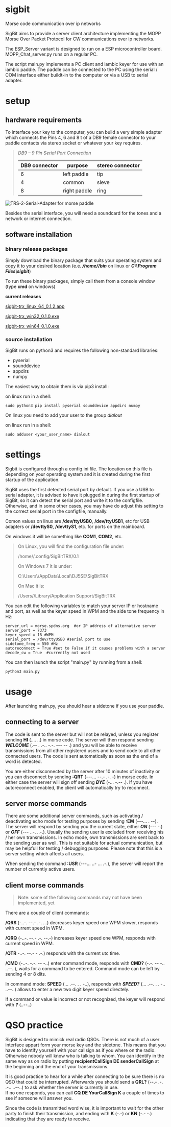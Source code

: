 # sigbit
Morse code communication over ip networks

SigBit aims to provide a server client architecture implementing the MOPP Morse Over Packet Protocol for CW communications over ip networks.

The ESP_Server variant is designed to run on a ESP microcontroller board.
MOPP_Chat_server.py runs on a regular PC.

The script main.py implements a PC client and iambic keyer for use with an iambic paddle. The paddle can be connected to the PC using the serial / COM interface either buildt-in to the computer or via a USB to serial adapter.


# setup

## hardware requirements

To interface your key to the computer, you can build a very simple adapter which connects the Pins 4, 6 and 8 t of a DB9 female connector to your paddle contacts via stereo socket or whatever your key requires.

>*DB9 – 9 Pin Serial Port Connection*
>
>| DB9 connector | purpose      | stereo connector |
>|---------------|--------------|------------------|
>| 6             | left paddle  | tip              |
>| 4             | common       | sleve            |
>| 8             | right paddle | ring             |


![TRS-2-Serial-Adapter for morse paddle](/img/paddle_adapter.png)


Besides the serial interface, you will need a soundcard for the tones and a network or internet connection.

## software installation

### binary release packages

Simply download the binary package that suits your operating system and copy it to your desired location (e.e. ***/home/<username>/bin*** on linux or ***C:\Program Files\sigbit***)   

To run these binary packages, simply call them from a console window (type **cmd** on windows)

**current releases**

[sigbit-trx_linux_64_0.1.2.app](https://github.com/tuxintrouble/sigbit/blob/main/dist-bin/sigbit-trx_linux_64_0.1.2.app)
    
[sigbit-trx_win32_0.1.0.exe](https://github.com/tuxintrouble/sigbit/blob/main/dist-bin/sigbit-trx_win32_0.1.0.exe)

[sigbit-trx_win64_0.1.0.exe](https://github.com/tuxintrouble/sigbit/blob/main/dist-bin/sigbit-trx_win64_0.1.0.exe)

### source installation

SigBit runs on python3 and requires the following non-standard libraries:

- pyserial
- sounddevice
- appdirs
- numpy

The easiest way to obtain them is via pip3 install:

on linux run in a shell: 
	
	sudo python3 pip install pyserial sounddevice appdirs numpy


On linux you need to add your user to the group _dialout_

on linux run in a shell: 

	sudo adduser <your_user_name> dialout


# settings

Sigbit is configured through a config.ini file. The location on this file is depending on your operating system and it is created during the first startup of the application. 

SigBit uses the first detected serial port by default. If you use a USB to serial adapter, it is advised to have it plugged in during the first startup of SigBit, so it can detect the serial port and write it to the configfile. Otherwise, and in some other cases, you may have do adjust this setting to the correct serial port in the configfile, manually.

Comon values on linux are **/dev/ttyUSB0**, **/dev/ttyUSB1**, etc for USB adapters or **/devttyS0**, **/devttyS1**, etc. for ports on the mainboard.  

On windows it will be something like **COM1**, **COM2**, etc.
 

>
>On Linux, you will find the configuration file under: 
>
>	/home/<username>/.config/SigBitTRX/0.1  
>
>On Windows 7 it is under: 
>
>	C:\\Users\\<username>\\AppData\\Local\\DJ5SE\\SigBitTRX  
>
>On Mac it is:  
>
>	/Users/<username>/Library/Application Support/SigBitTRX  
>
  
You can edit the following variables to match your server IP or hostname and port, as well as the keyer speed in WPM and the side tone frequency in Hz:  

	server_url = morse.spdns.org  #or IP address of alternative server
	server_port = 7373
	keyer_speed = 18 #WPM
	serial_port = /dev/ttyUSB0 #serial port to use
	sidetone_freq = 550 #Hz
	autoreconnect = True #set to False if it causes problems with a server
	decode_cw = True  #currently not used



You can then launch the script "main.py" by running from a shell:
	
	python3 main.py


# usage
After launching main.py, you should hear a sidetone if you use your paddle. 

## connecting to a server

The code is sent to the server but will not be relayed, unless you register sending **HI** (.... ..) in morse code. The server will then respond sending ***WELCOME*** (.-- . .-.. -.-. --- -- .) and you will be able to receive transmissions from all other registered users and to send code to all other connected users. The code is sent automatically as soon as the end of a word is detected.

You are either disconnected by the server after 10 minutes of inactivity or you can disconnect by sending **:QRT** (---... --.- .-. -) in morse code. In either case the server will sign off sending ***BYE*** (-... -.-- .). If you have autoreconnect enabled, the client will automatically try to reconnect.

## server morse commands

There are some additional server commands, such as activating / deactivating echo mode for testing purposes by sending **:EM** (---... . --). The server will respond by sending you the current state, either ***ON*** (--- -.) or ***OFF*** (--- ..-. ..-.). 
Usually the sending user is excluded from receiving his / her own transmissions. In echo mode, own transmissions are sent back to the sending user as well. This is not suitable for actual communication, but may be helpfull for testing / debugging purposes. Please note that this is a server setting which affects all users.

When sending the command **:USR** (---... ..- ... .-.), the server will report the number of currently active users.

## client morse commands

> Note: some of the following commands may not have been implemented, yet

There are a couple of client commands:

**/QRS** (-..-. --.- .-. ...) decreases keyer speed one WPM slower, responds with current speed in WPM.

**/QRQ** (-..-. --.- .-. --.-) increases keyer speed one WPM, responds with current speed in WPM.

**/QTR** -..-. --.- - .-.) responds with the current utc time.

**/CMD** (-..-. -.-. -- -..) enter command mode, responds with **CMD?** (-.-. -- -.. ..--..), waits for a command to be entered. Command mode can be left by sending 4 or 8 dits.

In command mode: **SPEED** (... .--. . . -..), responds with ***SPEED?*** (... .--. . . -.. ..--..) allows to enter a new two digit keyer speed directely.

If a command or value is incorrect or not recognized, the keyer will respond with ***?*** (..--..)

# QSO practice

SigBit is designed to mimick real radio QSOs. There is not much of a user interface appart form your morse key and the sidetone. This means that you have to identify yourself with your callsign as if you where on the radio. Otherwise nobody will know who is talking to whom. You can identify in the same way as on radio by putting **recipientCallSign DE senderCallSign** at the beginning and the end of your transmissions.

It is good practice to hear for a while after connecting to be sure there is no  QSO that could be interrupted. Afterwards you should send a **QRL?** (--.- .-. .-.. ..--..) to ask whether the server is currently in use.  
If no one responds, you can call **CQ DE YourCallSign K** a couple of times to see if someone will answer you.

Since the code is transmitted word wise, it is important to wait for the other party to finish their transmission, and ending with **K** (-.-) or **KN** (-.- -.) indicating that they are ready to receive. 
